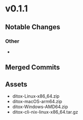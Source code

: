 # v0.1.1

## Notable Changes
### Other
- 

## Merged Commits

## Assets
- ditox-Linux-x86_64.zip
- ditox-macOS-arm64.zip
- ditox-Windows-AMD64.zip
- ditox-cli-nix-linux-x86_64.tar.gz
